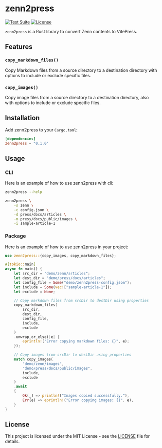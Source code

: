 # zenn2press

[![Test Suite](https://github.com/ryohidaka/zenn2press-rs/actions/workflows/test.yml/badge.svg)](https://github.com/ryohidaka/zenn2press-rs/actions/workflows/test.yml)
[![License](https://img.shields.io/badge/license-MIT-blue.svg)](https://opensource.org/licenses/MIT)

`zenn2press` is a Rust library to convert Zenn contents to VitePress.

## Features

### `copy_markdown_files()`

Copy Markdown files from a source directory to a destination directory with options to include or exclude specific files.

### `copy_images()`

Copy image files from a source directory to a destination directory, also with options to include or exclude specific files.

## Installation

Add zenn2press to your `Cargo.toml`:

```toml
[dependencies]
zenn2press = "0.1.0"
```

## Usage

### CLI

Here is an example of how to use zenn2press with cli:

```sh
zenn2press --help

zenn2press \
    -s zenn \
    -c config.json \
    -d press/docs/articles \
    -m press/docs/public/images \
    -i sample-article-1
```

### Package

Here is an example of how to use zenn2press in your project:

```rust
use zenn2press::{copy_images, copy_markdown_files};

#[tokio::main]
async fn main() {
    let src_dir = "demo/zenn/articles";
    let dest_dir = "demo/press/docs/articles";
    let config_file = Some("demo/zenn2press-config.json");
    let include = Some(vec!["sample-article-1"]);
    let exclude = None;

    // Copy markdown files from srcDir to destDir using properties
    copy_markdown_files(
        src_dir,
        dest_dir,
        config_file,
        include,
        exclude
    )
    .unwrap_or_else(|e| {
        eprintln!("Error copying markdown files: {}", e);
    });

    // Copy images from srcDir to destDir using properties
    match copy_images(
        "demo/zenn/images",
        "demo/press/docs/public/images",
        include,
        exclude
    )
    .await
    {
        Ok(_) => println!("Images copied successfully."),
        Err(e) => eprintln!("Error copying images: {}", e),
    }
}
```

## License

This project is licensed under the MIT License - see the [LICENSE](LICENSE) file for details.
